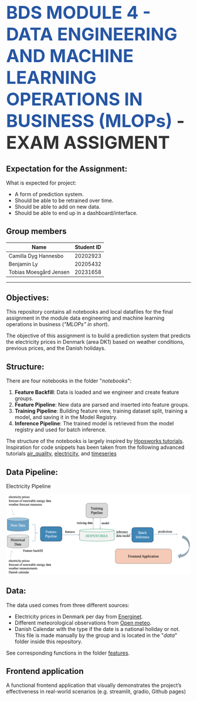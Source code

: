 # <span style="font-width:bold; font-size: 3rem; color:#2656a3;">**BDS MODULE 4 - DATA ENGINEERING AND MACHINE LEARNING OPERATIONS IN BUSINESS (MLOPs)** </span> <span style="font-width:bold; font-size: 3rem; color:#333;">- EXAM ASSIGMENT</span>

## Expectation for the Assignment:
What is expected for project:

-	A form of prediction system. 
-	Should be able to be retrained over time.
-	Should be able to add on new data.
-	Should be able to end up in a dashboard/interface.

## Group members
| Name                     | Student ID |
|--------------------------|------------|
| Camilla Dyg Hannesbo     | 20202923   |
| Benjamin Ly              | 20205432   |
| Tobias Moesgård Jensen   | 20231658   |

---

## Objectives:
This repository contains all notebooks and local datafiles for the final assignment in the module data engineering and machine learning operations in business (*"MLOPs" in short*).

The objective of this assignment is to build a prediction system that predicts the electricity prices in Denmark (area DK1) based on weather conditions, previous prices, and the Danish holidays.

## Structure:
There are four notebooks in the folder "*notebooks*":

1. **Feature Backfill**: Data is loaded and we engineer and create feature groups.
2. **Feature Pipeline**: New data are parsed and inserted into feature groups.
3. **Training Pipeline**: Building feature view,  training dataset split, training a model, and saving it in the Model Registry.
4. **Inference Pipeline**: The trained model is retrieved from the model registry and used for batch inference.

The structure of the notebooks is largely inspired by [Hopsworks tutorials](https://github.com/logicalclocks/hopsworks-tutorials).
Inspiration for code snippets has been taken from the following advanced tutorials [air_quality](https://github.com/logicalclocks/hopsworks-tutorials/tree/master/advanced_tutorials/air_quality), [electricity](https://github.com/logicalclocks/hopsworks-tutorials/tree/master/advanced_tutorials/electricity), and [timeseries](https://github.com/logicalclocks/hopsworks-tutorials/tree/master/advanced_tutorials/timeseries)

## Data Pipeline:
Electricity Pipeline

![electricity_pipeline.png](images/electricity_pipeline.png)

## Data:
The data used comes from three different sources:

- Electricity prices in Denmark per day from [Energinet](https://www.energidataservice.dk).
- Different meteorological observations from [Open meteo](https://www.open-meteo.com).
- Danish Calendar with the type if the date is a national holiday or not. This file is made manually by the group and is located in the "*data*" folder inside this repository.

See corresponding functions in the folder [features](https://github.com/Camillahannesbo/MLOPs-Assignment-/tree/main/features).

## Frontend application
A functional frontend application that visually demonstrates the project’s effectiveness in real-world scenarios (e.g. streamlit, gradio, Github pages)